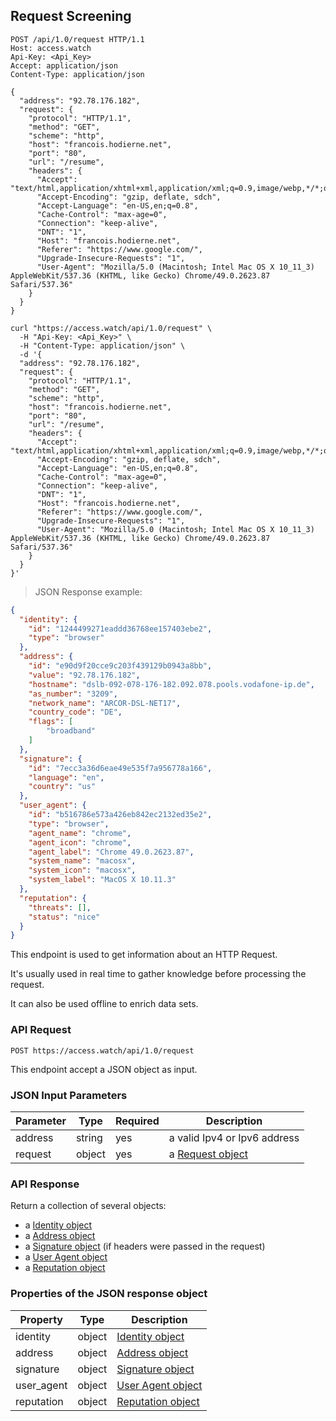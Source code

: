## Request Screening

```http
POST /api/1.0/request HTTP/1.1
Host: access.watch
Api-Key: <Api_Key>
Accept: application/json
Content-Type: application/json

{
  "address": "92.78.176.182",
  "request": {
    "protocol": "HTTP/1.1",
    "method": "GET",
    "scheme": "http",
    "host": "francois.hodierne.net",
    "port": "80",
    "url": "/resume",
    "headers": {
      "Accept": "text/html,application/xhtml+xml,application/xml;q=0.9,image/webp,*/*;q=0.8",
      "Accept-Encoding": "gzip, deflate, sdch",
      "Accept-Language": "en-US,en;q=0.8",
      "Cache-Control": "max-age=0",
      "Connection": "keep-alive",
      "DNT": "1",
      "Host": "francois.hodierne.net",
      "Referer": "https://www.google.com/",
      "Upgrade-Insecure-Requests": "1",
      "User-Agent": "Mozilla/5.0 (Macintosh; Intel Mac OS X 10_11_3) AppleWebKit/537.36 (KHTML, like Gecko) Chrome/49.0.2623.87 Safari/537.36"
    }
  }
}
```

```shell
curl "https://access.watch/api/1.0/request" \
  -H "Api-Key: <Api_Key>" \
  -H "Content-Type: application/json" \
  -d '{
  "address": "92.78.176.182",
  "request": {
    "protocol": "HTTP/1.1",
    "method": "GET",
    "scheme": "http",
    "host": "francois.hodierne.net",
    "port": "80",
    "url": "/resume",
    "headers": {
      "Accept": "text/html,application/xhtml+xml,application/xml;q=0.9,image/webp,*/*;q=0.8",
      "Accept-Encoding": "gzip, deflate, sdch",
      "Accept-Language": "en-US,en;q=0.8",
      "Cache-Control": "max-age=0",
      "Connection": "keep-alive",
      "DNT": "1",
      "Host": "francois.hodierne.net",
      "Referer": "https://www.google.com/",
      "Upgrade-Insecure-Requests": "1",
      "User-Agent": "Mozilla/5.0 (Macintosh; Intel Mac OS X 10_11_3) AppleWebKit/537.36 (KHTML, like Gecko) Chrome/49.0.2623.87 Safari/537.36"
    }
  }
}'
```

> JSON Response example:

```json
{
  "identity": {
    "id": "1244499271eaddd36768ee157403ebe2",
    "type": "browser"
  },
  "address": {
    "id": "e90d9f20cce9c203f439129b0943a8bb",
    "value": "92.78.176.182",
    "hostname": "dslb-092-078-176-182.092.078.pools.vodafone-ip.de",
    "as_number": "3209",
    "network_name": "ARCOR-DSL-NET17",
    "country_code": "DE",
    "flags": [
        "broadband"
    ]
  },
  "signature": {
    "id": "7ecc3a36d6eae49e535f7a956778a166",
    "language": "en",
    "country": "us"
  },
  "user_agent": {
    "id": "b516786e573a426eb842ec2132ed35e2",
    "type": "browser",
    "agent_name": "chrome",
    "agent_icon": "chrome",
    "agent_label": "Chrome 49.0.2623.87",
    "system_name": "macosx",
    "system_icon": "macosx",
    "system_label": "MacOS X 10.11.3"
  },
  "reputation": {
    "threats": [],
    "status": "nice"
  }
}
```

This endpoint is used to get information about an HTTP Request.

It's usually used in real time to gather knowledge before processing the request.

It can also be used offline to enrich data sets.

### API Request

`POST https://access.watch/api/1.0/request`

This endpoint accept a JSON object as input.

### JSON Input Parameters

Parameter  | Type   | Required | Description
---------- | ------ |--------- | ---------------------------
address    | string |   yes    | a valid Ipv4 or Ipv6 address
request    | object |   yes    | a [Request object](#request-object)

### API Response

Return a collection of several objects:

 * a [Identity object](#identity-combination-object)
 * a [Address object](#ip-address-object)
 * a [Signature object](#headers-signature-object) (if headers were passed in the request)
 * a [User Agent object](#user-agent-object)
 * a [Reputation object](#reputation-object)

### Properties of the JSON response object

Property   | Type    | Description
---------- | ------- | -----------
identity   | object  | [Identity object](#identity-combination-object)
address    | object  | [Address object](#ip-address-object)
signature  | object  | [Signature object](#headers-signature-object)
user_agent | object  | [User Agent object](#user-agent-object)
reputation | object  | [Reputation object](#reputation-object)
